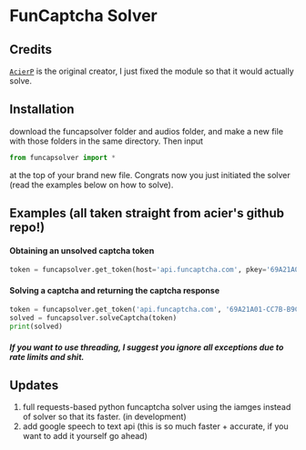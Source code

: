 # FunCaptcha Solver
## Credits
[`AcierP`](https://github.com/acierp) is the original creator, I just fixed the module so that it would actually solve.


## Installation

download the funcapsolver folder and audios folder, and make a new file with those folders in the same directory. Then input  
```python
from funcapsolver import *
``` 
at the top of your brand new file. Congrats now you just initiated the solver (read the examples below on how to solve).

## Examples (all taken straight from acier's github repo!)

#### Obtaining an unsolved captcha token
```python
token = funcapsolver.get_token(host='api.funcaptcha.com', pkey='69A21A01-CC7B-B9C6-0F9A-E7FA06677FFC')
```

#### Solving a captcha and returning the captcha response
```python
token = funcapsolver.get_token('api.funcaptcha.com', '69A21A01-CC7B-B9C6-0F9A-E7FA06677FFC')
solved = funcapsolver.solveCaptcha(token)
print(solved)
``` 

##### If you want to use threading, I suggest you ignore all exceptions due to rate limits and shit.

## Updates
1. full requests-based python funcaptcha solver using the iamges instead of solver so that its faster. (in development)
2. add google speech to text api (this is so much faster + accurate, if you want to add it yourself go ahead)
